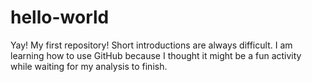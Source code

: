 # hello-world
Yay! My first repository! 
Short introductions are always difficult.
I am learning how to use GitHub because I thought it might be a fun activity while waiting for my analysis to finish. 

